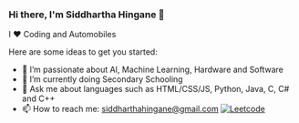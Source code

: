 ### Hi there, I'm Siddhartha Hingane 👋

I :heart: Coding and Automobiles
<!--
**SiddharthaHingane/SiddharthaHingane** is a ✨ _special_ ✨ repository because its `README.md` (this file) appears on your GitHub profile. -->

Here are some ideas to get you started:

- 🔭 I’m passionate about AI, Machine Learning, Hardware and Software
- 🌱 I’m currently doing Secondary Schooling
- 💬 Ask me about languages such as HTML/CSS/JS, Python, Java, C, C# and C++
- 📫 How to reach me: siddharthahingane@gmail.com
[![Leetcode](https://img.shields.io/badge/-Leetcode-black?style=flat&labelColor=black&logo=leetcode&logoColor=orange)](https://leetcode.com/siddharthahingane/)
